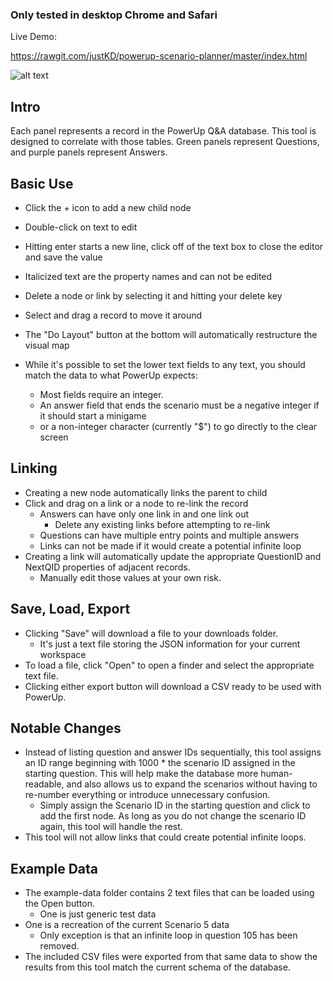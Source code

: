 ### Only tested in desktop Chrome and Safari

Live Demo:

https://rawgit.com/justKD/powerup-scenario-planner/master/index.html


![alt text](https://raw.githubusercontent.com/justKD/powerup-scenario-planner/master/example.png)

## Intro

Each panel represents a record in the PowerUp Q&A database. This tool is 
designed to correlate with those tables. Green panels represent Questions,
and purple panels represent Answers.

## Basic Use

- Click the + icon to add a new child node
- Double-click on text to edit
- Hitting enter starts a new line, click off of the text box to close the editor and save the value
- Italicized text are the property names and can not be edited 
- Delete a node or link by selecting it and hitting your delete key
- Select and drag a record to move it around
- The "Do Layout" button at the bottom will automatically restructure the visual map

- While it's possible to set the lower text fields to any text, you should match the data to what PowerUp expects:
    - Most fields require an integer.
    - An answer field that ends the scenario must be a negative integer if it should start a minigame
    - or a non-integer character (currently "$") to go directly to the clear screen

## Linking

- Creating a new node automatically links the parent to child
- Click and drag on a link or a node to re-link the record
    - Answers can have only one link in and one link out
        - Delete any existing links before attempting to re-link
    - Questions can have multiple entry points and multiple answers
    - Links can not be made if it would create a potential infinite loop
- Creating a link will automatically update the appropriate QuestionID and NextQID 
properties of adjacent records.
    - Manually edit those values at your own risk.

## Save, Load, Export

- Clicking "Save" will download a file to your downloads folder.
    - It's just a text file storing the JSON information for your current workspace
- To load a file, click "Open" to open a finder and select the appropriate text file.
- Clicking either export button will download a CSV ready to be used with PowerUp.

## Notable Changes

- Instead of listing question and answer IDs sequentially, this tool assigns an ID range beginning with 1000 * the scenario ID assigned in the starting question. This will help make the database more human-readable, and also allows us to expand the scenarios without having to re-number everything or introduce unnecessary confusion.
    - Simply assign the Scenario ID in the starting question and click to add the first node. As long as you do not change the scenario ID again, this tool will handle the rest.
- This tool will not allow links that could create potential infinite loops.

## Example Data

- The example-data folder contains 2 text files that can be loaded using the Open button.
    - One is just generic test data
- One is a recreation of the current Scenario 5 data
    - Only exception is that an infinite loop in question 105 has been removed.
- The included CSV files were exported from that same data to show the results from this tool match the current schema of the database.